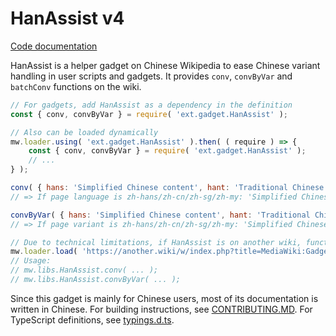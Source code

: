 # HanAssist v4
[Code documentation](https://diskdance.github.io/HanAssist/)

HanAssist is a helper gadget on Chinese Wikipedia to ease Chinese variant handling in user scripts and gadgets. It provides `conv`, `convByVar` and `batchConv` functions on the wiki.

```js
// For gadgets, add HanAssist as a dependency in the definition
const { conv, convByVar } = require( 'ext.gadget.HanAssist' );

// Also can be loaded dynamically
mw.loader.using( 'ext.gadget.HanAssist' ).then( ( require ) => {
	const { conv, convByVar } = require( 'ext.gadget.HanAssist' );
	// ...
} );

conv( { hans: 'Simplified Chinese content', hant: 'Traditional Chinese content' } );
// => If page language is zh-hans/zh-cn/zh-sg/zh-my: 'Simplified Chinese content'; zh-hant/zh-tw/zh-hk/zh-mo: 'Traditional Chinese content'

convByVar( { hans: 'Simplified Chinese content', hant: 'Traditional Chinese content' } );
// => If page variant is zh-hans/zh-cn/zh-sg/zh-my: 'Simplified Chinese content'; zh-hant/zh-tw/zh-hk/zh-mo: 'Traditional Chinese content'

// Due to technical limitations, if HanAssist is on another wiki, functions will be exported as members of mw.libs.HanAssist
mw.loader.load( 'https://another.wiki/w/index.php?title=MediaWiki:Gadget-HanAssist.js&action=raw&ctype=text/javascript' );
// Usage:
// mw.libs.HanAssist.conv( ... );
// mw.libs.HanAssist.convByVar( ... );
```

Since this gadget is mainly for Chinese users, most of its documentation is written in Chinese. For building instructions, see [CONTRIBUTING.MD](./CONTRIBUTING.MD). For TypeScript definitions, see [typings.d.ts](./typings.d.ts).
